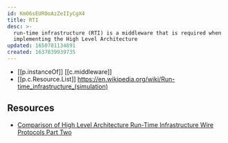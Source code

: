 ```yaml
---
id: KmO6sEUROoAzZeIIyCgX4
title: RTI
desc: >-
  run-time infrastructure (RTI) is a middleware that is required when
  implementing the High Level Architecture
updated: 1650781134891
created: 1637839939735
---
```




- [[p.instanceOf]] [[c.middleware]]
- [[p.c.Resource.List]] https://en.wikipedia.org/wiki/Run-time_infrastructure_(simulation)

## Resources

- [Comparison of High Level Architecture
Run-Time Infrastructure Wire Protocols
Part Two](https://www.sisostds.org/DesktopModules/Bring2mind/DMX/API/Entries/Download?Command=Core_Download&EntryId=42344&PortalId=0&TabId=105)